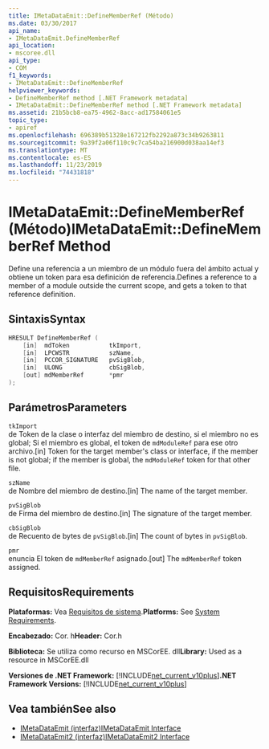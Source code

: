 ```yaml
---
title: IMetaDataEmit::DefineMemberRef (Método)
ms.date: 03/30/2017
api_name:
- IMetaDataEmit.DefineMemberRef
api_location:
- mscoree.dll
api_type:
- COM
f1_keywords:
- IMetaDataEmit::DefineMemberRef
helpviewer_keywords:
- DefineMemberRef method [.NET Framework metadata]
- IMetaDataEmit::DefineMemberRef method [.NET Framework metadata]
ms.assetid: 21b5bcb8-ea75-4962-8acc-ad17584061e5
topic_type:
- apiref
ms.openlocfilehash: 696389b51328e167212fb2292a873c34b9263811
ms.sourcegitcommit: 9a39f2a06f110c9c7ca54ba216900d038aa14ef3
ms.translationtype: MT
ms.contentlocale: es-ES
ms.lasthandoff: 11/23/2019
ms.locfileid: "74431818"
---
```

# <a name="imetadataemitdefinememberref-method"></a><span data-ttu-id="dfa39-102">IMetaDataEmit::DefineMemberRef (Método)</span><span class="sxs-lookup"><span data-stu-id="dfa39-102">IMetaDataEmit::DefineMemberRef Method</span></span>
<span data-ttu-id="dfa39-103">Define una referencia a un miembro de un módulo fuera del ámbito actual y obtiene un token para esa definición de referencia.</span><span class="sxs-lookup"><span data-stu-id="dfa39-103">Defines a reference to a member of a module outside the current scope, and gets a token to that reference definition.</span></span>  
  
## <a name="syntax"></a><span data-ttu-id="dfa39-104">Sintaxis</span><span class="sxs-lookup"><span data-stu-id="dfa39-104">Syntax</span></span>  
  
```cpp  
HRESULT DefineMemberRef (   
    [in]  mdToken           tkImport,   
    [in]  LPCWSTR           szName,   
    [in]  PCCOR_SIGNATURE   pvSigBlob,   
    [in]  ULONG             cbSigBlob,   
    [out] mdMemberRef       *pmr   
);  
```  
  
## <a name="parameters"></a><span data-ttu-id="dfa39-105">Parámetros</span><span class="sxs-lookup"><span data-stu-id="dfa39-105">Parameters</span></span>  
 `tkImport`  
 <span data-ttu-id="dfa39-106">de Token de la clase o interfaz del miembro de destino, si el miembro no es global; Si el miembro es global, el token de `mdModuleRef` para ese otro archivo.</span><span class="sxs-lookup"><span data-stu-id="dfa39-106">[in] Token for the target member's class or interface, if the member is not global; if the member is global, the `mdModuleRef` token for that other file.</span></span>  
  
 `szName`  
 <span data-ttu-id="dfa39-107">de Nombre del miembro de destino.</span><span class="sxs-lookup"><span data-stu-id="dfa39-107">[in] The name of the target member.</span></span>  
  
 `pvSigBlob`  
 <span data-ttu-id="dfa39-108">de Firma del miembro de destino.</span><span class="sxs-lookup"><span data-stu-id="dfa39-108">[in] The signature of the target member.</span></span>  
  
 `cbSigBlob`  
 <span data-ttu-id="dfa39-109">de Recuento de bytes de `pvSigBlob`.</span><span class="sxs-lookup"><span data-stu-id="dfa39-109">[in] The count of bytes in `pvSigBlob`.</span></span>  
  
 `pmr`  
 <span data-ttu-id="dfa39-110">enuncia El token de `mdMemberRef` asignado.</span><span class="sxs-lookup"><span data-stu-id="dfa39-110">[out] The `mdMemberRef` token assigned.</span></span>  
  
## <a name="requirements"></a><span data-ttu-id="dfa39-111">Requisitos</span><span class="sxs-lookup"><span data-stu-id="dfa39-111">Requirements</span></span>  
 <span data-ttu-id="dfa39-112">**Plataformas:** Vea [Requisitos de sistema](../../../../docs/framework/get-started/system-requirements.md).</span><span class="sxs-lookup"><span data-stu-id="dfa39-112">**Platforms:** See [System Requirements](../../../../docs/framework/get-started/system-requirements.md).</span></span>  
  
 <span data-ttu-id="dfa39-113">**Encabezado:** Cor. h</span><span class="sxs-lookup"><span data-stu-id="dfa39-113">**Header:** Cor.h</span></span>  
  
 <span data-ttu-id="dfa39-114">**Biblioteca:** Se utiliza como recurso en MSCorEE. dll</span><span class="sxs-lookup"><span data-stu-id="dfa39-114">**Library:** Used as a resource in MSCorEE.dll</span></span>  
  
 <span data-ttu-id="dfa39-115">**Versiones de .NET Framework:** [!INCLUDE[net_current_v10plus](../../../../includes/net-current-v10plus-md.md)]</span><span class="sxs-lookup"><span data-stu-id="dfa39-115">**.NET Framework Versions:** [!INCLUDE[net_current_v10plus](../../../../includes/net-current-v10plus-md.md)]</span></span>  
  
## <a name="see-also"></a><span data-ttu-id="dfa39-116">Vea también</span><span class="sxs-lookup"><span data-stu-id="dfa39-116">See also</span></span>

- [<span data-ttu-id="dfa39-117">IMetaDataEmit (interfaz)</span><span class="sxs-lookup"><span data-stu-id="dfa39-117">IMetaDataEmit Interface</span></span>](../../../../docs/framework/unmanaged-api/metadata/imetadataemit-interface.md)
- [<span data-ttu-id="dfa39-118">IMetaDataEmit2 (interfaz)</span><span class="sxs-lookup"><span data-stu-id="dfa39-118">IMetaDataEmit2 Interface</span></span>](../../../../docs/framework/unmanaged-api/metadata/imetadataemit2-interface.md)

